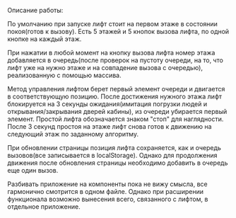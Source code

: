 Описание работы:

По умолчанию при запуске лифт стоит на первом этаже в состоянии покоя(готов к вызову). Есть 5 этажей и 5 кнопок вызова лифта, по одной кнопке на каждый этаж.

При нажатии в любой момент на кнопку вызова лифта номер этажа добавляется в очередь(после проверок на пустоту очереди, на то, что лифт уже на нужно этаже и на совпадение вызова с очередью), реализованную с помощью массива.

Метод управления лифтом берет первый элемент очереди и двигается в соответствующую позицию. После достижения нужного этажа лифт блокируется на 3 секунды ожидания(имитация погрузки людей и открывания/закрывания дверей кабины), из очереди убирается первый элемент. Простой лифта обозначается знаком "стоп" для наглядности. После 3 секунд простоя на этаже лифт снова готов к движению на следующий этаж по заданному алгоритму.

При обновлении страницы позиция лифта сохраняется, как и очередь вызовов(все записывается в localStorage). Однако для продолжения движения после обновления страницы необходимо добавить в очередь еще один вызов.

Разбивать приложение на компоненты пока не вижу смысла, все гармонично смотрится в одном файле. Однако при расширении функционала возможно вынесения всего, связанного с лифтом, в отдельное приложение.

